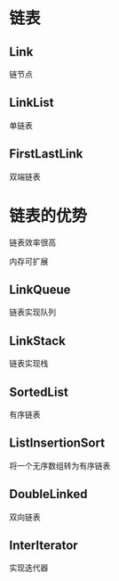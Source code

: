 # 链表

## Link
链节点

## LinkList
单链表

## FirstLastLink
双端链表

# 链表的优势
链表效率很高

内存可扩展

## LinkQueue
链表实现队列

## LinkStack
链表实现栈

## SortedList
有序链表

## ListInsertionSort
将一个无序数组转为有序链表

## DoubleLinked
双向链表

## InterIterator
实现迭代器


